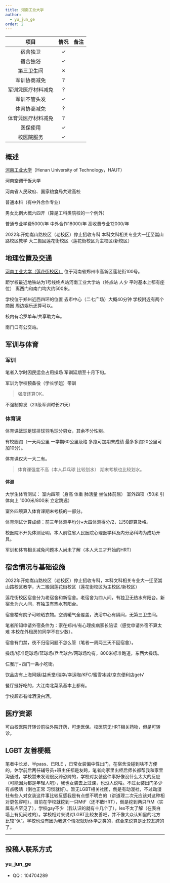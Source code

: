 ```yaml
---
title: 河南工业大学
author:
  - yu_jun_ge
order: 2
---
```


|        项目        | 情况 |     备注     |
| :----------------: | :--: | :----------: |
|      宿舍独卫      |  ✓   |    |
|      宿舍独浴      |  ✓   |              |
|     第三卫生间     |  ✗   |              |
|    军训协商减免    |  ?   |              |
| 军训凭医疗材料减免 |  ?   |              |
|    军训不管头发    |   ✓  |  |
|    体育协商减免    |  ?   |              |
| 体育凭医疗材料减免 |  ?   |              |
|      医保使用      |  ✓   |              |
|     校医院服务     |  ✓   |              |

## 概述

[河南工业大学](https://www.haut.edu.cn/)（Henan University of Technology，HAUT）

~~河南空调干饭大学~~

河南省人民政府、国家粮食局共建高校

普通本科（有中外合作专业）

男女比例大概六四开（算是工科类院校的一个例外）

普通专业学费5000/年 中外合作18000/年 高收费专业12000/年

2022年开始嵩山路校区（老校区）停止招收专科 本科文科相关专业大一迁至嵩山路校区教学 大二搬回莲花街校区（莲花街校区为主校区/新校区）

## 地理位置及交通

[河南工业大学（莲花街校区）](https://amap.com/place/B0173082JT) 位于河南省郑州市高新区莲花街100号。

距学校最近地铁站为1号线终点站河南工业大学站（终点站 人少 平时基本上都有座位） 离西门和南门均大约500米。

学校位于郑州近西四环的位置 去市中心（二七广场）大概40分钟 学校附近有两个商圈 周边娱乐还算可以。

校内有哈罗单车/共享助力车。

南门口有公交站。

## 军训与体育

### 军训

笔者入学时因民运会占用操场 军训延期至十月下旬。

军训为学校预备役（学长学姐）带训

> 强度还算OK。

不强制剪发（23级军训时长21天）

### 体育课

体育课篮球足球排球羽毛球分男女，其余不分性别。

有校园跑（一天两公里 一学期60公里及格 多跑可加期末成绩 最多多跑20公里可加10分）。

体育课仅大一大二有。

> 体育课强度不高（本人乒乓球 比较划水） 期末考核也比较划水。

#### 体测

大学生体育测试：
室内四项（身高 体重 肺活量 坐位体前屈）
室外四项（50米 引体向上 1000米/800米  立定跳远）

室外四项算入体育课期末考核的一部分。

体育测试计算成绩：前三年体测平均分+大四体测得分/2，过50即算及格。

校医院不开免体测证明，本人前往省人民医院心理医学科及内分泌科均为成功开具。

军训和体育相关减免问题本人尚未了解（本人大三才开始的HRT）

## 宿舍情况与基础设施

2022年开始嵩山路校区（老校区）停止招收专科，本科文科相关专业大一迁至嵩山路校区教学，大二搬回莲花街校区（莲花街校区为主校区/新校区）

莲花街校区宿舍分为老宿舍和新宿舍。老宿舍为四人间，有独卫无热水有阳台。新宿舍为六人间，有独卫有热水有阳台。

宿舍楼有院子可晾晒衣物。空调暖气全覆盖，洗浴中心有隔间，无第三卫生间。

笔者所知申请外宿条件为：家在郑州/有心理疾病家长陪读（感觉申请外宿不算太难 本校在外租房的同学不在少数）。

宿舍有门禁，夜不归宿问题不怎么管（笔者一周两三天不回宿舍）。

操场/标准足球场/篮球场/乒乓球台/网球场均有，800米标准跑道，东西大操场。

仨餐厅+西门一条小吃街。

饮品店有上海阿姨/益禾堂/瑞幸/幸运咖/KFC/蜜雪冰城/京东便利店get√

餐厅挺好吃的，大江南北菜系基本上都有。

学校超市有啤酒没白酒。

## 医疗资源

可由校医院开转诊前往外院开药，可走医保。校医院无HRT相关药物，但是可转诊。

## LGBT 友善梗概

笔者中长发、半pass、已RLE ，日常女装偏中性出门，在宿舍没碰到啥不方便的，休学前后两任辅导员+班主任都是友跨，笔者向家里出柜后师长都帮我和家里沟通过，学校暂未发现很反跨恐跨的，学校对女装这件事好像没什么太大的反应（可能因为都是年轻人吧），我也女装去上过课，也没人说啥。不过女装出门多少有点吸睛（倒也正常 习惯就好）。暂无LGBT相关社团，倒是有动漫社，不过动漫社有些人对女装这件事比较反感我是有点想不明白的（讲道理二次元应该对这种相对更包容吧）。目前在学校就挖到一只MtF（还不敢HRT），倒是挖到两只FtM（实属有点罕见了），学校gay不少（我认识的就有十几个了），les不太了解（在表白墙上有见问过的）。学校相对来说对LGBT比较友善吧，并不像大众认知里的北方比较“保”。学校也没有因为我这个情况就劝休学之类的，综合来说算是比较友跨的了。

<!-- ### 跨性别分布情况

::: info
对于该校现存跨性别数量不需要特别指出（考虑到时效性问题）
:::

正文部分

### 院系探路

::: info
由于不同院系之间可能差异较大，所以可以在这里写下你所在的院系氛围如何，院系老师、同学是否跨性别友善等等。
:::

正文部分 -->

<!-- ## 其他信息

::: info
如果你认为还有其他需要放在 Wiki 上的内容，可以填写在这个小节中，如果有必要，可以单独添加小标题来分段。
:::

正文部分 -->

---

## 投稿人联系方式

### yu_jun_ge

- QQ：104704289

